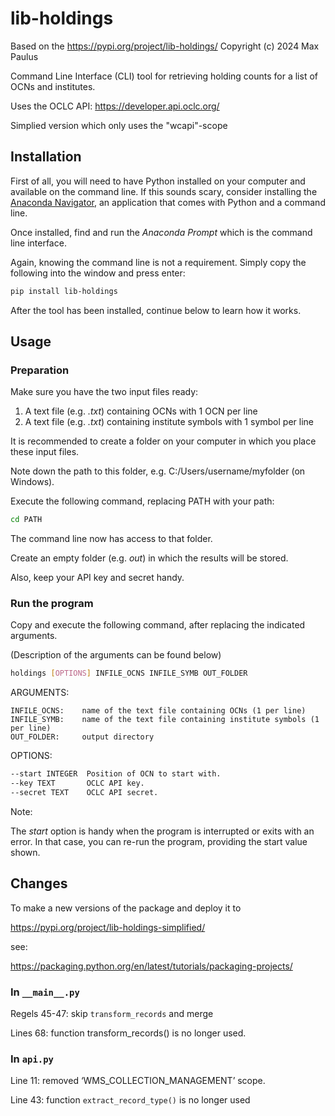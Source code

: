 # lib-holdings

Based on the https://pypi.org/project/lib-holdings/ Copyright (c) 2024 Max Paulus

Command Line Interface (CLI) tool for retrieving holding counts for a list of OCNs and institutes.

Uses the OCLC API: https://developer.api.oclc.org/

Simplied version which only uses the "wcapi"-scope

## Installation

First of all, you will need to have Python installed on your computer and available on the command line.
If this sounds scary, consider installing the [Anaconda Navigator](https://www.anaconda.com/anaconda-navigator), an application that comes with Python and a command line.

Once installed, find and run the *Anaconda Prompt* which is the command line interface.

Again, knowing the command line is not a requirement. Simply copy the following into the window and press enter:

```bash
pip install lib-holdings
```

After the tool has been installed, continue below to learn how it works.

## Usage

### Preparation 

Make sure you have the two input files ready:

1. A text file (e.g. *.txt*) containing OCNs with 1 OCN per line
2. A text file (e.g. *.txt*) containing institute symbols with 1 symbol per line

It is recommended to create a folder on your computer in which you place these input files.

Note down the path to this folder, e.g. C:/Users/username/myfolder (on Windows).

Execute the following command, replacing PATH with your path:

```bash
cd PATH
```

The command line now has access to that folder.

Create an empty folder (e.g. *out*) in which the results will be stored.

Also, keep your API key and secret handy.

### Run the program

Copy and execute the following command, after replacing the indicated arguments.

(Description of the arguments can be found below)

```bash
holdings [OPTIONS] INFILE_OCNS INFILE_SYMB OUT_FOLDER
```

ARGUMENTS:

    INFILE_OCNS:    name of the text file containing OCNs (1 per line)
    INFILE_SYMB:    name of the text file containing institute symbols (1 per line)
    OUT_FOLDER:     output directory

OPTIONS:
```bash
--start INTEGER  Position of OCN to start with.
--key TEXT       OCLC API key.
--secret TEXT    OCLC API secret.
```

Note:

The *start* option is handy when the program is interrupted or exits with an error.
In that case, you can re-run the program, providing the start value shown.


## Changes

To make a new versions of the package and deploy it to 

https://pypi.org/project/lib-holdings-simplified/ 

see:

https://packaging.python.org/en/latest/tutorials/packaging-projects/

### In `__main__.py`

Regels 45-47: skip `transform_records` and merge

Lines 68:  function transform_records() is no longer used.

 

### In `api.py`

Line 11: removed ‘WMS_COLLECTION_MANAGEMENT’ scope.

Line 43: function `extract_record_type()` is no longer used
